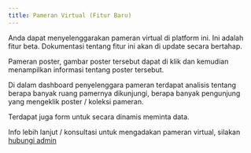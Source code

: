 ```yaml
---
title: Pameran Virtual (Fitur Baru)
---
```


Anda dapat menyelenggarakan pameran virtual di platform ini. Ini adalah fitur beta. Dokumentasi tentang fitur ini akan di update secara bertahap.

Pameran poster, gambar poster tersebut dapat di klik dan kemudian menampilkan informasi tentang poster tersebut. 

Di dalam dashboard penyelenggara pameran terdapat analisis tentang berapa banyak ruang pamernya dikunjungi, berapa banyak pengunjung yang mengeklik poster / koleksi pameran. 

Terdapat juga form untuk secara dinamis meminta data. 


Info lebih lanjut / konsultasi untuk mengadakan pameran virtual, silakan [hubungi admin](/docs/support/troubleshoot#hubungi-admin)